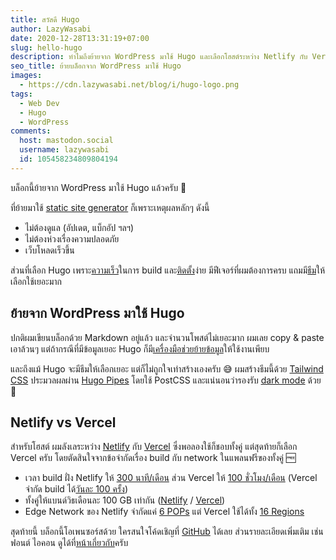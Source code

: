 ```yaml
---
title: สวัสดี Hugo
author: LazyWasabi
date: 2020-12-28T13:31:19+07:00
slug: hello-hugo
description: ทำไมถึงย้ายจาก WordPress มาใช้ Hugo และเลือกโฮสต์ระหว่าง Netlify กับ Vercel
seo_title: ย้ายบล็อกจาก WordPress มาใช้ Hugo
images:
  - https://cdn.lazywasabi.net/blog/i/hugo-logo.png
tags:
  - Web Dev
  - Hugo
  - WordPress
comments:
  host: mastodon.social
  username: lazywasabi
  id: 105458234809804194
---
```


บล็อกนี้ย้ายจาก WordPress มาใช้ Hugo แล้วครับ 🎉

ที่ย้ายมาใช้ [static site generator](https://jamstack.org/generators/) ก็เพราะเหตุผลหลักๆ ดังนี้

- ไม่ต้องดูแล (อัปเดต, แบ็กอัป ฯลฯ)
- ไม่ต้องห่วงเรื่องความปลอดภัย
- เว็บโหลดเร็วขึ้น

ส่วนที่เลือก Hugo เพราะ[ความเร็ว](https://css-tricks.com/comparing-static-site-generator-build-times/)ในการ build และ[ติดตั้ง](https://gohugo.io/getting-started/installing/)ง่าย มีฟีเจอร์ที่ผมต้องการครบ แถมมี[ธีม](https://themes.gohugo.io)ให้เลือกใช้เยอะมาก

## ย้ายจาก WordPress มาใช้ Hugo

ปกติผมเขียนบล็อกด้วย Markdown อยู่แล้ว และจำนวนโพสต์ไม่เยอะมาก ผมเลย copy & paste เอาล้วนๆ แต่ถ้ากรณีที่มีข้อมูลเยอะ Hugo ก็มี[เครื่องมือช่วยย้ายข้อมูล](https://gohugo.io/tools/migrations/)ให้ใช้งานเพียบ

และถึงแม้ Hugo จะมีธีมให้เลือกเยอะ แต่ก็ไม่ถูกใจเท่าสร้างเองครับ 😅 ผมสร้างธีมนี้ด้วย [Tailwind CSS](https://tailwindcss.com) ประมวลผลผ่าน [Hugo Pipes](https://gohugo.io/hugo-pipes/introduction/) โดยใช้ PostCSS และแน่นอนว่ารองรับ [dark mode](/blog/website-dark-theme-prefers-color-scheme/) ด้วย 🌙

## Netlify vs Vercel

สำหรับโฮสต์ ผมลังเลระหว่าง [Netlify](https://www.netlify.com) กับ [Vercel](https://vercel.com) ซึ่งพอลองใช้ก็ชอบทั้งคู่ แต่สุดท้ายก็เลือก Vercel ครับ โดยตัดสินใจจากข้อจำกัดเรื่อง build กับ network ในแพลนฟรีของทั้งคู่ 🆓

- เวลา build ฝั่ง Netlify ให้ [300 นาที/เดือน](https://www.netlify.com/pricing/#features-build-minutes) ส่วน Vercel ให้ [100 ชั่วโมง/เดือน](https://vercel.com/docs/platform/fair-use-policy#typical-monthly-usage-guidelines) (Vercel จำกัด build ได้[วันละ 100 ครั้ง](https://vercel.com/docs/platform/limits#general-limits))
- ทั้งคู่ให้แบนด์วิธเดือนละ 100 GB เท่ากัน ([Netlify](https://www.netlify.com/pricing/#features-bandwidth) / [Vercel](https://vercel.com/docs/platform/fair-use-policy#typical-monthly-usage-guidelines))
- Edge Network ของ Netlify จำกัดแค่ [6 POPs](https://www.netlify.com/pricing/#high-performance-edge-points-of-presence) แต่ Vercel ใช้ได้ทั้ง [16 Regions](https://vercel.com/docs/edge-network/regions#routing)

สุดท้ายนี้ บล็อกนี้โอเพนซอร์สด้วย ใครสนใจโค้ดเชิญที่ [GitHub](https://github.com/lazywasabi/blog) ได้เลย ส่วนรายละเอียดเพิ่มเติม เช่น ฟอนต์ ไอคอน ดูได้ที่[หน้าเกี่ยวกับ](/about/#blog)ครับ

